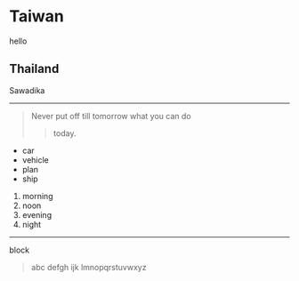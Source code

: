 # Taiwan
hello
## Thailand
Sawadika
******************
>Never put off till tomorrow 
what you can do 
>>today.
- car
- vehicle
- plan
- ship
1. morning
2. noon
3. evening
4. night
**********************
block
>abc
>defgh
>ijk
>lmnopqrstuvwxyz

